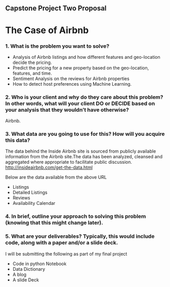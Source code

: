 ## Capstone Project Two Proposal
# The Case of Airbnb
### 1.	What is the problem you want to solve?
- Analysis of Airbnb listings and how different features and geo-location decide the pricing. 
- Predict the pricing for a new property based on the geo-location, features, and time.
- Sentiment Analysis on the reviews for Airbnb properties
- How to detect host preferences using Machine Learning.

### 2.	Who is your client and why do they care about this problem? In other words, what will your client DO or DECIDE based on your analysis that they wouldn’t have otherwise?
Airbnb. 

### 3.	What data are you going to use for this? How will you acquire this data?
The data behind the Inside Airbnb site is sourced from publicly available information from the Airbnb site.The data has been analyzed, cleansed and aggregated where appropriate to facilitate public discussion. 
http://insideairbnb.com/get-the-data.html

Below are the data available from the above URL
- Listings
- Detailed Listings
- Reviews
- Availability Calendar

### 4.	In brief, outline your approach to solving this problem (knowing that this might change later).

### 5.	What are your deliverables? Typically, this would include code, along with a paper and/or a slide deck.
I will be submitting the following as part of my final project
- Code in python Notebook
- Data Dictionary
- A blog
- A slide Deck




